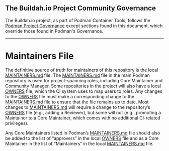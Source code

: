 ## The Buildah.io Project Community Governance

The Buildah.io project, as part of Podman Container Tools, follows the [Podman Project Governance](https://github.com/containers/podman/blob/main/GOVERNANCE.md)
except sections found in this document, which override those found in Podman's Governance.

---

# Maintainers File

The definitive source of truth for maintainers of this repository is the local [MAINTAINERS.md](./MAINTAINERS.md) file. The [MAINTAINERS.md](https://github.com/containers/podman/blob/main/MAINTAINERS.md) file in the main Podman repository is used for project-spanning roles, including Core Maintainer and Community Manager. Some repositories in the project will also have a local [OWNERS](./OWNERS) file, which the CI system uses to map users to roles. Any changes to the [OWNERS](./OWNERS) file must make a corresponding change to the [MAINTAINERS.md](./MAINTAINERS.md) file to ensure that the file remains up to date. Most changes to [MAINTAINERS.md](./MAINTAINERS.md) will require a change to the repository’s [OWNERS](.OWNERS) file (e.g., adding a Reviewer), but some will not (e.g., promoting a Maintainer to a Core Maintainer, which comes with no additional CI-related privileges).

Any Core Maintainers listed in Podman’s [MAINTAINERS.md](https://github.com/containers/podman/blob/main/MAINTAINERS.md) file should also be added to the list of “approvers” in the local [OWNERS](./OWNERS) file and as a Core Maintainer in the list of “Maintainers” in the local [MAINTAINERS.md](./MAINTAINERS.md) file.
